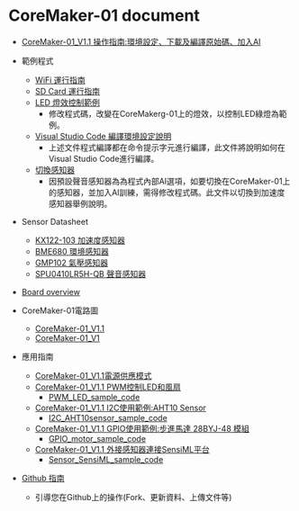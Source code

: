 
CoreMaker-01 document
=====================

- [CoreMaker-01_V1.1 操作指南:環境設定、下載及編譯原始碼、加入AI](https://github.com/CoretronicMEMS/CoreMaker-01/blob/master/docs/coremaker%E6%93%8D%E4%BD%9C%E6%8C%87%E5%8D%97_V1.1.pdf)
- 範例程式
    - [WiFi 運行指南](https://github.com/CoretronicMEMS/CoreMaker-01/blob/master/docs/CoreMaker-01%20wifi%20%E9%81%8B%E8%A1%8C%E6%8C%87%E5%8D%97.pdf)
    - [SD Card 運行指南](https://github.com/CoretronicMEMS/CoreMaker-01/blob/master/docs/CoreMaker-01%20Sd%20card%E9%81%8B%E8%A1%8C%E6%8C%87%E5%8D%97.pdf)
    - [LED 燈效控制範例](https://github.com/CoretronicMEMS/CoreMaker-01/blob/master/docs/CoreMaker-01%20LED%E7%87%88%E6%95%88%E6%8E%A7%E5%88%B6.pdf)
        * 修改程式碼，改變在CoreMakerg-01上的燈效，以控制LED綠燈為範例。
    - [Visual Studio Code 編譯環境設定說明](https://github.com/CoretronicMEMS/CoreMaker-01/blob/master/docs/CoreMaker-01%20Visual%20Studio%20Code%20%E7%B7%A8%E8%AD%AF%E7%92%B0%E5%A2%83%E8%A8%AD%E5%AE%9A%E8%AA%AA%E6%98%8E.pdf)
        * 上述文件程式編譯都在命令提示字元進行編譯，此文件將說明如何在Visual Studio Code進行編譯。
    - [切換感知器](https://github.com/CoretronicMEMS/CoreMaker-01/blob/master/docs/CoreMaker-01%20%E5%88%87%E6%8F%9B%E6%84%9F%E7%9F%A5%E5%99%A8.pdf)
        * 因預設聲音感知器為為程式內部AI選項，如要切換在CoreMaker-01上的感知器，並加入AI訓練，需得修改程式碼。此文件以切換到加速度感知器舉例說明。
- Sensor Datasheet
    - [KX122-103 加速度感知器](https://github.com/CoretronicMEMS/CoreMaker-01/blob/master/docs/KX122-1037-Specifications-Rev-6.0.pdf)
    - [BME680 環境感知器](https://pdf1.alldatasheet.com/datasheet-pdf/view/1132061/BOSCH/BME680.html)
    - [GMP102 氣壓感知器](https://github.com/GlobalMEMS/Datasheets/blob/master/GMP102%E6%95%B0%E6%8D%AE%E6%89%8B%E5%86%8CV1.3.pdf)
    - [SPU0410LR5H-QB 聲音感知器](https://media.digikey.com/pdf/Data%20Sheets/Knowles%20Acoustics%20PDFs/SPU0410LR5H-QB_RevH_3-27-13.pdf)
- [Board overview](https://github.com/CoretronicMEMS/CoreMaker-01/blob/master/docs/board_top_view.png)

- CoreMaker-01電路圖
    - [CoreMaker-01_V1.1](https://github.com/CoretronicMEMS/CoreMaker-01/blob/master/docs/coremaker-01_V1.1(220216).pdf)
    - [CoreMaker-01_V1](https://github.com/CoretronicMEMS/CoreMaker-01/blob/master/docs/Schematic_coremaker-01_V1(211213).pdf)
- 應用指南
    - [CoreMaker-01_V1.1電源供應模式](https://github.com/CoretronicMEMS/CoreMaker-01/blob/master/docs/coremaker-01%E9%9B%BB%E6%BA%90%E4%BE%9B%E6%87%89%E6%A8%A1%E5%BC%8F.pdf)
    - [CoreMaker-01_V1.1 PWM控制LED和風扇](https://github.com/CoretronicMEMS/CoreMaker-01/blob/master/docs/CoreMaker-01_V1.1%20PWM_LED.pdf)
        * [PWM_LED_sample_code](https://github.com/CoretronicMEMS/CoreMaker-01/tree/master/docs/SDK/PWM_sample%20code)
    - [CoreMaker-01_V1.1 I2C使用範例:AHT10 Sensor](https://github.com/CoretronicMEMS/CoreMaker-01/blob/master/docs/CoreMaker%20i2c%20%E7%AF%84%E4%BE%8B.pdf)
        * [I2C_AHT10sensor_sample_code](https://github.com/CoretronicMEMS/CoreMaker-01/tree/master/docs/SDK/I2C_AHT10_sample%20code)
    - [CoreMaker-01_V1.1 GPIO使用範例:步進馬達 28BYJ-48 模組](https://github.com/CoretronicMEMS/CoreMaker-01/blob/master/docs/CoreMaker-01%20%20%E5%AE%9A%E7%BE%A9GPIO%E4%BD%BF%E7%94%A8%E7%AF%84%E4%BE%8B%E6%AD%A5%E9%80%B2%E9%A6%AC%E9%81%94.pdf)
        * [GPIO_motor_sample_code](https://github.com/CoretronicMEMS/CoreMaker-01/tree/master/docs/SDK/GPIO_motor%20sample%20code)
    - [CoreMaker-01_V1.1 外接感知器連接SensiML平台](https://github.com/CoretronicMEMS/CoreMaker-01/blob/master/docs/CoreMaker-01%20%E5%A4%96%E6%8E%A5sensor%E8%87%B3AI.pdf)
        * [Sensor_SensiML_sample_code](https://github.com/CoretronicMEMS/CoreMaker-01/tree/master/docs/SDK/Sensor_Sensiml_sample%20code)
- [Github 指南](https://github.com/CoretronicMEMS/CoreMaker-01/blob/master/docs/CoreMaker-01%20github.pdf)
    - 引導您在Github上的操作(Fork、更新資料、上傳文件等)
